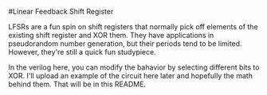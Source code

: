 #Linear Feedback Shift Register

LFSRs are a fun spin on shift registers that normally pick off elements of the existing shift register and XOR them.  They have applications in pseudorandom number generation, but their periods tend to be limited.  However, they're still a quick fun studypiece.

In the verilog here, you can modify the bahavior by selecting different bits to XOR.  I'll upload an example of the circuit here later and hopefully the math behind them.  That will be in this README.